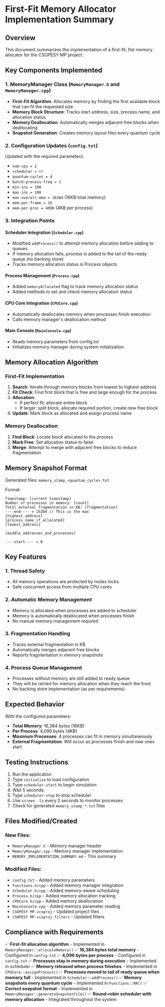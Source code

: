 # First-Fit Memory Allocator Implementation Summary

## Overview
This document summarizes the implementation of a first-fit, flat memory allocator for the CSOPESY MP project.

## Key Components Implemented

### 1. MemoryManager Class (`MemoryManager.h` and `MemoryManager.cpp`)
- **First-Fit Algorithm**: Allocates memory by finding the first available block that can fit the requested size
- **Memory Block Structure**: Tracks start address, size, process name, and allocation status
- **Memory Deallocation**: Automatically merges adjacent free blocks when deallocating
- **Snapshot Generation**: Creates memory layout files every quantum cycle

### 2. Configuration Updates (`config.txt`)
Updated with the required parameters:
- `num-cpu = 2`
- `scheduler = rr`
- `quantum-cycles = 4`
- `batch-process-freq = 1`
- `min-ins = 100`
- `max-ins = 100`
- `max-overall-mem = 16384` (16KB total memory)
- `mem-per-frame = 16`
- `mem-per-proc = 4096` (4KB per process)

### 3. Integration Points

#### Scheduler Integration (`Scheduler.cpp`)
- Modified `addProcess()` to attempt memory allocation before adding to queues
- If memory allocation fails, process is added to the tail of the ready queue (no backing store)
- Tracks memory allocation status in Process objects

#### Process Management (`Process.cpp`)
- Added `memoryAllocated` flag to track memory allocation status
- Added methods to set and check memory allocation status

#### CPU Core Integration (`CPUCore.cpp`)
- Automatically deallocates memory when processes finish execution
- Calls memory manager's deallocation method

#### Main Console (`MainConsole.cpp`)
- Reads memory parameters from config.txt
- Initializes memory manager during system initialization

## Memory Allocation Algorithm

### First-Fit Implementation
1. **Search**: Iterate through memory blocks from lowest to highest address
2. **Fit Check**: Find first block that is free and large enough for the process
3. **Allocation**: 
   - If perfect fit: allocate entire block
   - If larger: split block, allocate required portion, create new free block
4. **Update**: Mark block as allocated and assign process name

### Memory Deallocation
1. **Find Block**: Locate block allocated to the process
2. **Mark Free**: Set allocation status to false
3. **Merge**: Attempt to merge with adjacent free blocks to reduce fragmentation

## Memory Snapshot Format

Generated files: `memory_stamp_<quantum_cycle>.txt`

Format:
```
Timestamp: [current timestamp]
Number of processes in memory: [count]
Total external fragmentation in KB: [fragmentation]
----end---- = 16384 // This is the max
[highest_address]
[process_name_if_allocated]
[lowest_address]

[middle_addresses_and_processes]

----start---- = 0
```

## Key Features

### 1. Thread Safety
- All memory operations are protected by mutex locks
- Safe concurrent access from multiple CPU cores

### 2. Automatic Memory Management
- Memory is allocated when processes are added to scheduler
- Memory is automatically deallocated when processes finish
- No manual memory management required

### 3. Fragmentation Handling
- Tracks external fragmentation in KB
- Automatically merges adjacent free blocks
- Reports fragmentation in memory snapshots

### 4. Process Queue Management
- Processes without memory are still added to ready queue
- They will be retried for memory allocation when they reach the front
- No backing store implementation (as per requirements)

## Expected Behavior

With the configured parameters:
- **Total Memory**: 16,384 bytes (16KB)
- **Per Process**: 4,096 bytes (4KB)
- **Maximum Processes**: 4 processes can fit in memory simultaneously
- **External Fragmentation**: Will occur as processes finish and new ones start

## Testing Instructions

1. Run the application
2. Type `initialize` to load configuration
3. Type `scheduler-start` to begin simulation
4. Wait 5 seconds
5. Type `scheduler-stop` to stop scheduler
6. Use `screen -ls` every 2 seconds to monitor processes
7. Check for generated `memory_stamp_*.txt` files

## Files Modified/Created

### New Files:
- `MemoryManager.h` - Memory manager header
- `MemoryManager.cpp` - Memory manager implementation
- `MEMORY_IMPLEMENTATION_SUMMARY.md` - This summary

### Modified Files:
- `config.txt` - Added memory parameters
- `Functions.h/cpp` - Added memory manager integration
- `Scheduler.h/cpp` - Added memory-aware scheduling
- `Process.h/cpp` - Added memory allocation tracking
- `CPUCore.h/cpp` - Added memory deallocation
- `MainConsole.cpp` - Added memory parameter reading
- `CSOPESY MP.vcxproj` - Updated project files
- `CSOPESY MP.vcxproj.filters` - Updated filters

## Compliance with Requirements

✅ **First-fit allocation algorithm** - Implemented in `MemoryManager::allocateMemory()`
✅ **16,384 bytes total memory** - Configured in `config.txt`
✅ **4,096 bytes per process** - Configured in `config.txt`
✅ **Processes stay in memory during execution** - Implemented in scheduler
✅ **Memory released when process finishes** - Implemented in `CPUCore::assignProcess()`
✅ **Processes moved to tail of ready queue when memory full** - Implemented in `Scheduler::addProcess()`
✅ **Memory snapshots every quantum cycle** - Implemented in `Functions::RR()`
✅ **Correct snapshot format** - Implemented in `MemoryManager::generateSnapshotFile()`
✅ **Round-robin scheduler with memory allocation** - Integrated throughout the system 